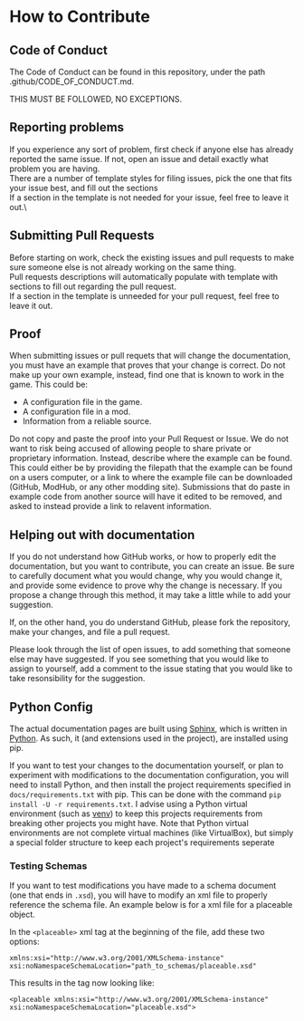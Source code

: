 # How to Contribute

## Code of Conduct
The Code of Conduct can be found in this repository, under the path .github/CODE_OF_CONDUCT.md.

THIS MUST BE FOLLOWED, NO EXCEPTIONS.

## Reporting problems
If you experience any sort of problem, first check if anyone else has already reported the same issue.
If not, open an issue and detail exactly what problem you are having.\
There are a number of template styles for filing issues, pick the one that fits your issue best, and fill out the
sections\
If a section in the template is not needed for your issue, feel free to leave it out.\

## Submitting Pull Requests
Before starting on work, check the existing issues and pull requests to make sure someone else is not already
working on the same thing.\
Pull requests descriptions will automatically populate with template with sections to fill out regarding the pull
request.\
If a section in the template is unneeded for your pull request, feel free to leave it out.

## Proof
When submitting issues or pull requets that will change the documentation, you must have an example that proves
that your change is correct. Do not make up your own example, instead, find one that is known to work in the game.
This could be:
* A configuration file in the game.
* A configuration file in a mod.
* Information from a reliable source.

Do not copy and paste the proof into your Pull Request or Issue. We do not want to risk being accused of allowing
people to share private or proprietary information. Instead, describe where the example can be found.
This could either be by providing the filepath that the example can be found on a users computer, or a link to where
the example file can be downloaded (GitHub, ModHub, or any other modding site). Submissions that do paste in example
code from another source will have it edited to be removed, and asked to instead provide a link to relavent information.

## Helping out with documentation
If you do not understand how GitHub works, or how to properly edit the documentation, but you want to contribute, you
can create an issue. Be sure to carefully document what you would change, why you would change it, and provide some
evidence to prove why the change is necessary. If you propose a change through this method, it may take a little
while to add your suggestion.

If, on the other hand, you do understand GitHub, please fork the repository, make your changes, and file a pull request.

Please look through the list of open issues, to add something that someone else may have suggested. If you see something
that you would like to assign to yourself, add a comment to the issue stating that you would like to take resonsibility
for the suggestion.

## Python Config
The actual documentation pages are built using [Sphinx](https://www.sphinx-doc.org/en/master/), which is written in
[Python](https://www.python.org/). As such, it (and extensions used in the project), are installed using pip.

If you want to test your changes to the documentation yourself, or plan to experiment with modifications to the
documentation configuration, you will need to install Python, and then install the project requirements specified in
 `docs/requirements.txt` with pip. This can be done with the command  `pip install -U -r requirements.txt`. I advise using a
Python virtual environment (such as [venv](https://docs.python.org/3/library/venv.html)) to keep this projects
requirements from breaking other projects you might have. Note that Python virtual environments are not complete
virtual machines (like VirtualBox), but simply a special folder structure to keep each project's requirements seperate

### Testing Schemas
If you want to test modifications you have made to a schema document (one that ends in `.xsd`), you will have to modify
an xml file to properly reference the schema file. An example below is for a xml file for a placeable object.

In the `<placeable>` xml tag at the beginning of the file, add these two options:

`xmlns:xsi="http://www.w3.org/2001/XMLSchema-instance" xsi:noNamespaceSchemaLocation="path_to_schemas/placeable.xsd"`

This results in the tag now looking like:

`<placeable xmlns:xsi="http://www.w3.org/2001/XMLSchema-instance" xsi:noNamespaceSchemaLocation="placeable.xsd">`
